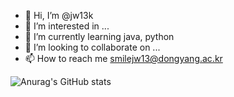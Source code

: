 - 👋 Hi, I’m @jw13k
- 👀 I’m interested in ...
- 🌱 I’m currently learning java, python
- 💞️ I’m looking to collaborate on ...
- 📫 How to reach me smilejw13@dongyang.ac.kr

<!---
jw13k/jw13k is a ✨ special ✨ repository because its `README.md` (this file) appears on your GitHub profile.
You can click the Preview link to take a look at your changes.
--->

![Anurag's GitHub stats](https://github-readme-stats.vercel.app/api?username=jw13k&show_icons=true&theme=radical)

